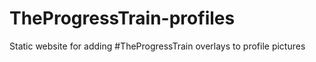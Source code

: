 # TheProgressTrain-profiles
Static website for adding #TheProgressTrain overlays to profile pictures
